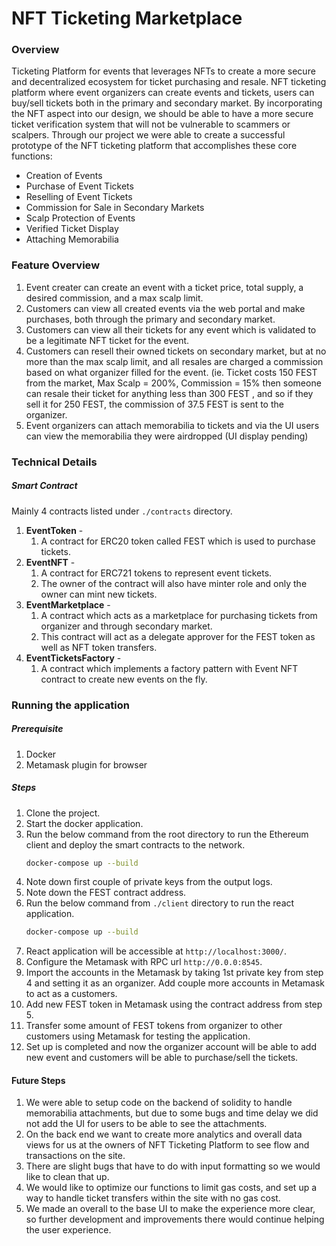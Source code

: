 # NFT Ticketing Marketplace


### Overview 
Ticketing Platform for events that leverages NFTs to create a more secure and decentralized ecosystem for ticket purchasing and resale. NFT ticketing platform where event organizers can create events and tickets, users can buy/sell tickets both in the primary and secondary market. By incorporating the NFT aspect into our design, we should be able to have a more secure ticket verification system that will not be vulnerable to scammers or scalpers. Through our project we were able to create a successful prototype of the NFT ticketing platform that accomplishes these core functions: 

* Creation of Events
* Purchase of Event Tickets
* Reselling of Event Tickets
* Commission for Sale in Secondary Markets
* Scalp Protection of Events
* Verified Ticket Display 
* Attaching Memorabilia

### Feature Overview
1. Event creater can create an event with a ticket price, total supply, a desired commission, and a max scalp limit.
2. Customers can view all created events via the web portal and make purchases, both through the primary and secondary market.
3. Customers can view all their tickets for any event which is validated to be a legitimate NFT ticket for the event.
4. Customers can resell their owned tickets on secondary market, but at no more than the max scalp limit, and all resales are charged a commission based on what organizer filled for the event. (ie. Ticket costs 150 FEST from the market, Max Scalp = 200%, Commission = 15% then someone can resale their ticket for anything less than 300 FEST , and so if they sell it for 250 FEST, the commission of 37.5 FEST is sent to the organizer.
5. Event organizers can attach memorabilia to tickets and via the UI users can view the memorabilia they were airdropped (UI display pending)

### Technical Details
##### Smart Contract
Mainly 4 contracts listed under `./contracts` directory.
1. **EventToken** - 
    1. A contract for ERC20 token called FEST which is used to purchase tickets.
2. **EventNFT** - 
    1. A contract for ERC721 tokens to represent event tickets.
    2. The owner of the contract will also have minter role and only the owner can mint new tickets.
3. **EventMarketplace** - 
    1. A contract which acts as a marketplace for purchasing tickets from organizer and through secondary market.
    2. This contract will act as a delegate approver for the FEST token as well as NFT token transfers.
4. **EventTicketsFactory** - 
    1. A contract which implements a factory pattern with Event NFT contract to create new events on the fly.

### Running the application
##### Prerequisite
1. Docker
2. Metamask plugin for browser

##### Steps
1. Clone the project.
2. Start the docker application.
3. Run the below command from the root directory to run the Ethereum client and deploy the smart contracts to the network.
    ```sh
    docker-compose up --build
    ```
4. Note down first couple of private keys from the output logs.
5. Note down the FEST contract address.
4. Run the below command from `./client` directory to run the react application.
    ```sh
    docker-compose up --build
    ```
5. React application will be accessible at `http://localhost:3000/`.
6. Configure the Metamask with RPC url `http://0.0.0:8545`.
7. Import the accounts in the Metamask by taking 1st private key from step 4 and setting it as an organizer. Add couple more accounts in Metamask to act as a customers.
8. Add new FEST token in Metamask using the contract address from step 5.
9. Transfer some amount of FEST  tokens from organizer to other customers using Metamask for testing the application.
10. Set up is completed and now the organizer account will be able to add new event and customers will be able to purchase/sell the tickets.


#### Future Steps
1. We were able to setup code on the backend of solidity to handle memorabilia attachments, but due to some bugs and time delay we did not add the UI for users to be able to see the attachments. 
2. On the back end we want to create more analytics and overall data views for us at the owners of NFT Ticketing Platform to see flow and transactions on the site.
3. There are slight bugs that have to do with input formatting so we would like to clean that up.
4. We would like to optimize our functions to limit gas costs, and set up a way to handle ticket transfers within the site with no gas cost.
5. We made an overall to the base UI to make the experience more clear, so further development and improvements there would continue helping the user experience. 
